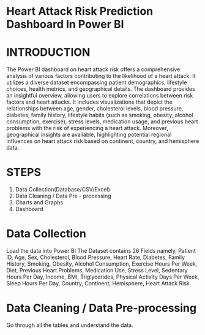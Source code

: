 # Heart Attack Risk Prediction Dashboard In Power BI
# INTRODUCTION
The Power BI dashboard on heart attack risk offers a comprehensive analysis of various factors contributing to the likelihood of a heart attack. 
It utilizes a diverse dataset encompassing patient demographics, lifestyle choices, health metrics, and geographical details. The dashboard provides an insightful overview, allowing users to explore correlations between risk factors and heart attacks. It includes visualizations that depict the relationships between age, gender, cholesterol levels, blood pressure, diabetes, family history, lifestyle habits (such as smoking, obesity, alcohol consumption, exercise), stress levels, medication usage, and previous heart problems with the risk of experiencing a heart attack.
Moreover, geographical insights are available, highlighting potential regional influences on heart attack risk based on continent, country, and hemisphere data.

# STEPS
1. Data Collection(Database/CSV/Excel)
2. Data Cleaning / Data Pre - processing
3. Charts and Graphs
4. Dashboard

# Data Collection
Load the data into Power BI
The Dataset contains 26 Fields namely, Patient ID, Age,	Sex, Cholesterol, Blood Pressure, Heart Rate, Diabetes,	Family History,	Smoking, Obesity, Alcohol Consumption, Exercise Hours Per Week,	Diet, Previous Heart Problems, Medication Use, Stress Level, Sedentary Hours Per Day, Income, BMI, Triglycerides, Physical Activity Days Per Week, Sleep Hours Per Day,  Country, Continent, Hemisphere, Heart Attack Risk.

# Data Cleaning / Data Pre-processing
Go through all the tables and understand the data.

